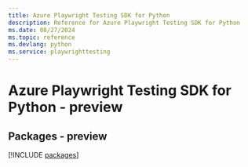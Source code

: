 ```yaml
---
title: Azure Playwright Testing SDK for Python
description: Reference for Azure Playwright Testing SDK for Python
ms.date: 08/27/2024
ms.topic: reference
ms.devlang: python
ms.service: playwrighttesting
---
```

# Azure Playwright Testing SDK for Python - preview
## Packages - preview
[!INCLUDE [packages](playwright-testing-index.md)]